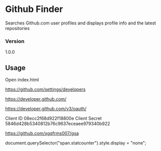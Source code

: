 # Github Finder

Searches Github.com user profiles and displays profile info and the latest repositories

### Version
1.0.0

## Usage

Open index.html




https://github.com/settings/developers


https://developer.github.com/


https://developer.github.com/v3/oauth/




Client ID
08ecc2f68d922f18800e
Client Secret
5846d428b5340812b76c9637eceaee979340b922



https://github.com/xgqfrms007/gsa






document.querySelector("span.statcounter").style.display = "none";















